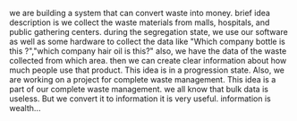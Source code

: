 we are building a system that can convert waste into money.
brief idea description is we collect the waste materials from 
malls, hospitals, and public gathering centers. during the segregation state, we use our software as well as some hardware to collect the data like 
"Which company bottle is this ?","which company hair oil is this?"
also, we have the data of the waste collected from which area.
then we can create clear information about how much people use that product. This idea is in a progression state. Also, we are working on a project for complete waste management. This idea is a part of our complete waste management.
we all know that bulk data is useless. But we convert it to information it is very useful.
information is wealth...

